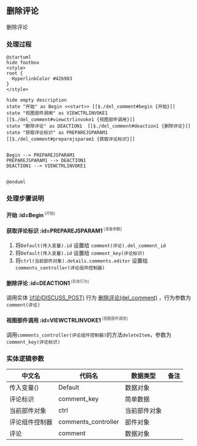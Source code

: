 ## 删除评论 <!-- {docsify-ignore-all} -->

   删除评论

### 处理过程

```plantuml
@startuml
hide footbox
<style>
root {
  HyperlinkColor #42b983
}
</style>

hide empty description
state "开始" as Begin <<start>> [[$./del_comment#begin {开始}]]
state "视图部件调用" as VIEWCTRLINVOKE1  [[$./del_comment#viewctrlinvoke1 {视图部件调用}]]
state "删除评论" as DEACTION1  [[$./del_comment#deaction1 {删除评论}]]
state "获取评论标识" as PREPAREJSPARAM1  [[$./del_comment#preparejsparam1 {获取评论标识}]]


Begin --> PREPAREJSPARAM1
PREPAREJSPARAM1 --> DEACTION1
DEACTION1 --> VIEWCTRLINVOKE1


@enduml
```


### 处理步骤说明

#### 开始 :id=Begin<sup class="footnote-symbol"> <font color=gray size=1>[开始]</font></sup>




#### 获取评论标识 :id=PREPAREJSPARAM1<sup class="footnote-symbol"> <font color=gray size=1>[准备参数]</font></sup>



1. 将`Default(传入变量).id` 设置给  `comment(评论).del_comment_id`
2. 将`Default(传入变量).id` 设置给  `comment_key(评论标识)`
3. 将`ctrl(当前部件对象).details.comments.editor` 设置给  `comments_controller(评论组件控制器)`

#### 删除评论 :id=DEACTION1<sup class="footnote-symbol"> <font color=gray size=1>[实体行为]</font></sup>



调用实体 [讨论(DISCUSS_POST)](module/Team/discuss_post.md) 行为 [删除评论(del_comment)](module/Team/discuss_post#行为) ，行为参数为`comment(评论)`

#### 视图部件调用 :id=VIEWCTRLINVOKE1<sup class="footnote-symbol"> <font color=gray size=1>[视图部件调用]</font></sup>



调用`comments_controller(评论组件控制器)`的方法`deleteItem`，参数为`comment_key(评论标识)`


### 实体逻辑参数

|    中文名   |    代码名    |  数据类型      |备注 |
| --------| --------| --------  | --------   |
|传入变量(<i class="fa fa-check"/></i>)|Default|数据对象||
|评论标识|comment_key|简单数据||
|当前部件对象|ctrl|当前部件对象||
|评论组件控制器|comments_controller|部件对象||
|评论|comment|数据对象||
